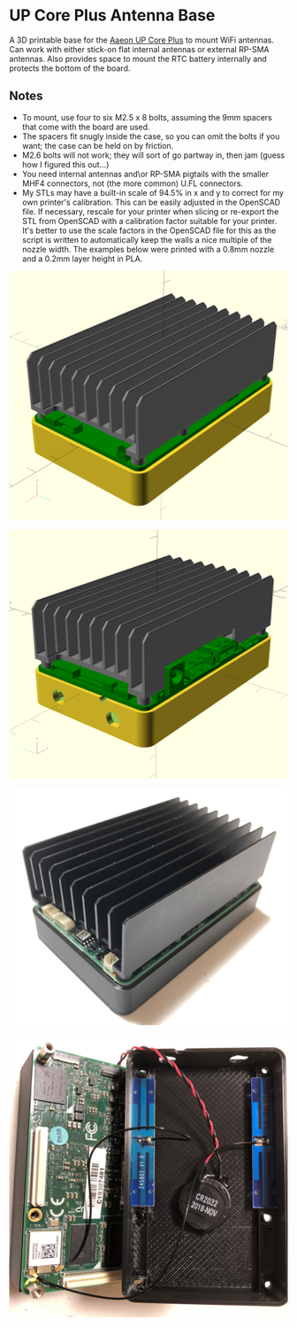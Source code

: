 # UP Core Plus Antenna Base
A 3D printable base for the [Aaeon UP Core Plus](https://up-shop.org/up-ai-edge/231-up-core-plus.html) to mount WiFi antennas.
Can work with either stick-on flat internal antennas or external RP-SMA antennas. 
Also provides space to mount the RTC battery internally and protects the bottom of the board.

## Notes
* To mount, use four to six M2.5 x 8 bolts, assuming the 9mm spacers that come with the board are used.
* The spacers fit snugly inside the case, so you can omit the bolts if you want; the case can be held on by friction.
* M2.6 bolts will not work; they will sort of go partway in, then jam (guess how I figured this out...)
* You need internal antennas and\or RP-SMA pigtails with the smaller MHF4 connectors, not (the more common) U.FL connectors.
* My STLs may have a built-in scale of 94.5% in x and y to correct for my own printer's calibration.  This can be easily adjusted in the OpenSCAD file.  If necessary, rescale for your printer when slicing or re-export the STL from OpenSCAD with a calibration factor suitable for your printer.  It's better to use the scale factors in the OpenSCAD file for this as the script is written to automatically keep the walls a nice multiple of the nozzle width.  The examples below were printed with a 0.8mm nozzle and a 0.2mm layer height in PLA.

![Perspective Rendering of Base with PCB and Heatsink, Front](pers.png)

![Perspective Rendering of Base with PCB and Heatsink, Back](persB.png)

![Image of Printed Base with UP Core Plus, Front](images/upcoreplus_base_front.jpg)

![Image of Printed Base with UP Core Plus, Inside](images/upcoreplus_base_inside.jpg)
